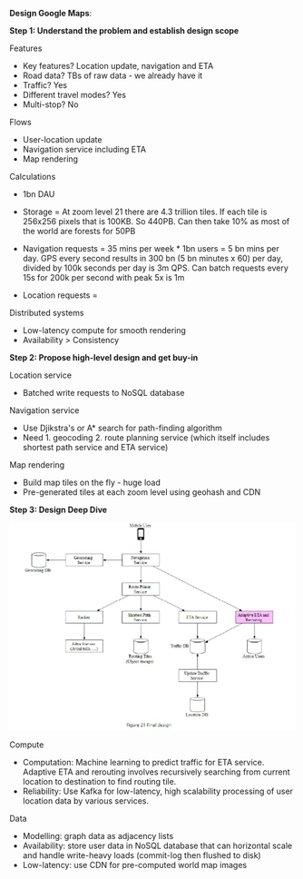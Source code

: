 **Design Google Maps**:

**Step 1: Understand the problem and establish design scope**

Features
* Key features? Location update, navigation and ETA
* Road data? TBs of raw data - we already have it
* Traffic? Yes
* Different travel modes? Yes
* Multi-stop? No

Flows
* User-location update
* Navigation service including ETA
* Map rendering

Calculations
* 1bn DAU
* Storage = At zoom level 21 there are 4.3 trillion tiles. If each tile is 256x256 pixels that is 100KB. So 440PB. Can then take 10% as most of the world are forests for 50PB
* Navigation requests = 35 mins per week * 1bn users = 5 bn mins per day. GPS every second results in 300 bn (5 bn minutes x 60) per day, divided by 100k seconds per day is 3m QPS. Can batch requests every 15s for 200k per second with peak 5x is 1m

* Location requests = 

Distributed systems
* Low-latency compute for smooth rendering
* Availability > Consistency

**Step 2: Propose high-level design and get buy-in**

Location service
* Batched write requests to NoSQL database

Navigation service
* Use Djikstra's or A* search for path-finding algorithm
* Need 1. geocoding 2. route planning service (which itself includes shortest path service and ETA service)

Map rendering
* Build map tiles on the fly - huge load
* Pre-generated tiles at each zoom level using geohash and CDN

**Step 3: Design Deep Dive**

![image info](./../../../images/google_maps.png)

Compute
* Computation: Machine learning to predict traffic for ETA service. Adaptive ETA and rerouting involves recursively searching from current location to destination to find routing tile.
* Reliability: Use Kafka for low-latency, high scalability processing of user location data by various services.

Data
* Modelling: graph data as adjacency lists
* Availability: store user data in NoSQL database that can horizontal scale and handle write-heavy loads (commit-log then flushed to disk)
* Low-latency: use CDN for pre-computed world map images
